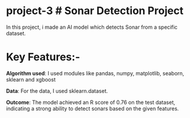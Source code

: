 # project-3 # Sonar Detection Project
In this project, i made an AI model which detects Sonar from a specific dataset.
# **Key Features:-**
**Algorithm used**: I used modules like pandas, numpy, matplotlib, seaborn, sklearn and xgboost

**Data**: For the data, I used sklearn.dataset.

**Outcome**: The model achieved an R score of 0.76 on the test dataset, indicating a strong ability to detect sonars based on the given features.

